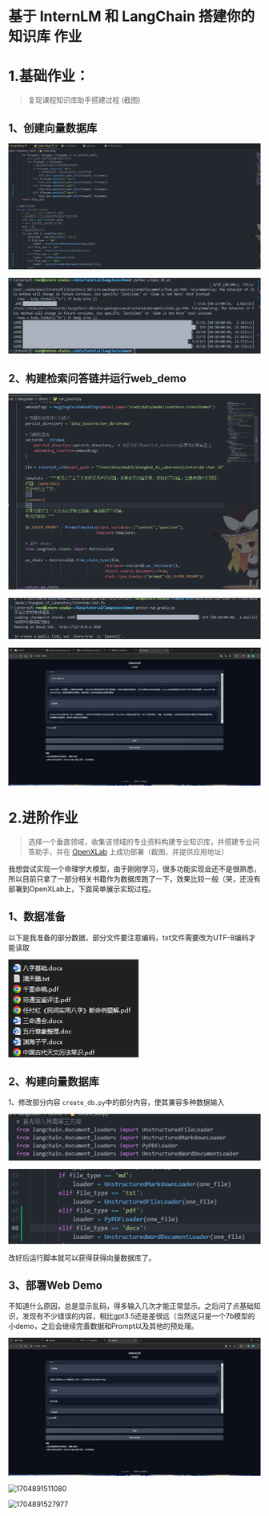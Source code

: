 # 基于 InternLM 和 LangChain 搭建你的知识库 作业

# 1.基础作业：

> 复现课程知识库助手搭建过程 (截图)

## 1、创建向量数据库

![1704894774462](image/Homework3/1704894774462.png)

![1704894814252](image/Homework3/1704894814252.png)

## 2、构建检索问答链并运行web_demo

![1704894996291](image/Homework3/1704894996291.png)

![1704895013539](image/Homework3/1704895013539.png)

![1704895026802](image/Homework3/1704895026802.png)

# 2.进阶作业

> 选择一个垂直领域，收集该领域的专业资料构建专业知识库，并搭建专业问答助手，并在 [OpenXLab](https://openxlab.org.cn/apps) 上成功部署（截图，并提供应用地址）

我想尝试实现一个命理学大模型，由于刚刚学习，很多功能实现会还不是很熟悉，所以目前只拿了一部分相关书籍作为数据库跑了一下，效果比较一般（哭，还没有部署到OpenXLab上，下面简单展示实现过程。

## 1、数据准备

以下是我准备的部分数据，部分文件要注意编码，txt文件需要改为UTF-8编码才能读取

![1704891493402](image/Homework3/1704891493402.png)

## 2、构建向量数据库

1、修改部分内容 `create_db.py`中的部分内容，使其兼容多种数据输入

![1704894128693](image/Homework3/1704894128693.png)

![1704894061103](image/Homework3/1704894061103.png)

改好后运行脚本就可以获得获得向量数据库了。

## 3、部署Web Demo

不知道什么原因，总是显示乱码，得多输入几次才能正常显示。之后问了点基础知识，发现有不少错误的内容，相比gpt3.5还是差很远（当然这只是一个7b模型的小demo，之后会继续完善数据和Prompt以及其他的预处理。

![1704894340024](image/Homework3/1704894340024.png)

![1704891511080](https://file+.vscode-resource.vscode-cdn.net/e%3A/PyProject/datawhale/InternLM-main/%E5%AD%A6%E4%B9%A0%E7%AC%94%E8%AE%B0/image/Homework3/1704891511080.png)

![1704891527977](https://file+.vscode-resource.vscode-cdn.net/e%3A/PyProject/datawhale/InternLM-main/%E5%AD%A6%E4%B9%A0%E7%AC%94%E8%AE%B0/image/Homework3/1704891527977.png)
